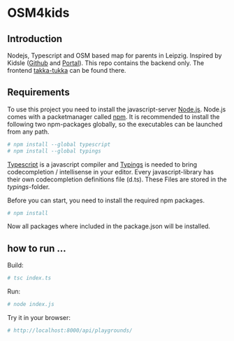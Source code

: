 # OSM4kids## IntroductionNodejs, Typescript and OSM based map for parents in Leipzig. Inspired by Kidsle ([Github](https://github.com/CodeforLeipzig/kidsle/) and [Portal](http://leipzig.codefor.de/kidsle/)).This repo contains the backend only.The frontend [takka-tukka](https://github.com/paesku/takka-tukka) can be found there.## RequirementsTo use this project you need to install the javascript-server [Node.js](https://nodejs.org).Node.js comes with a packetmanager called [npm](https://www.npmjs.com/).It is recommended to install the following two npm-packages globally, so the executables can be launched from any path.```sh# npm install --global typescript# npm install --global typings```[Typescript](http://www.typescriptlang.org/) is a javascript compiler and[Typings](https://www.npmjs.com/package/typings) is needed to bring codecompletion / intellisense in your editor.Every javascript-library has their own codecompletion definitions file (d.ts). These Files are stored in the _typings_-folder.Before you can start, you need to install the required npm packages.```sh# npm install```Now all packages where included in the package.json will be installed.## how to run ...Build:```sh# tsc index.ts```Run:```sh# node index.js```Try it in your browser:```sh# http://localhost:8000/api/playgrounds/```